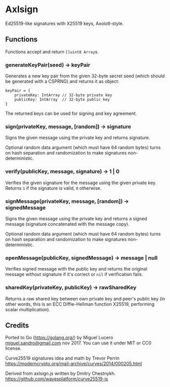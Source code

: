 Axlsign
=======

Ed25519-like signatures with X25519 keys, Axolotl-style.

## Functions

Functions accept and return `[]uint8 Array`s.

### generateKeyPair(seed) -> keyPair

Generates a new key pair from the given 32-byte secret seed (which should be
generated with a CSPRNG) and returns it as object:

```
keyPair = {
    privateKey: IntArray // 32-byte private key
    publicKey: IntArray  // 32-byte public key
}
```

The returned keys can be used for signing and key agreement.

### sign(privateKey, message, [random]) -> signature

Signs the given message using the private key and returns signature.

Optional random data argument (which must have 64 random bytes) turns on
hash separation and randomization to make signatures non-deterministic.

### verify(publicKey, message, signature) -> 1 | 0

Verifies the given signature for the message using the given private key.
Returns `1` if the signature is valid, `0` otherwise.

### signMessage(privateKey, message, [random]) -> signedMessage

Signs the given message using the private key and returns
a signed message (signature concatenated with the message copy).

Optional random data argument (which must have 64 random bytes) turns on
hash separation and randomization to make signatures non-deterministic.

### openMessage(publicKey, signedMessage) -> message | null

Verifies signed message with the public key and returns the original message
without signature if it's correct or `nil` if verification fails.

### sharedKey(privateKey, publicKey) -> rawSharedKey

Returns a raw shared key between own private key and peer's public key (in
other words, this is an ECC Diffie-Hellman function X25519, performing
scalar multiplication).

## Credits

Ported to Go (https://golang.org/) by Miguel Lucero <miguel.sandro@gmail.com> nov 2017.
You can use it under MIT or CC0 license.

Curve25519 signatures idea and math by Trevor Perrin
<https://moderncrypto.org/mail-archive/curves/2014/000205.html>

Derived from axlsign.js written by Dmitry Chestnykh. 
<https://github.com/wavesplatform/curve25519-js>
